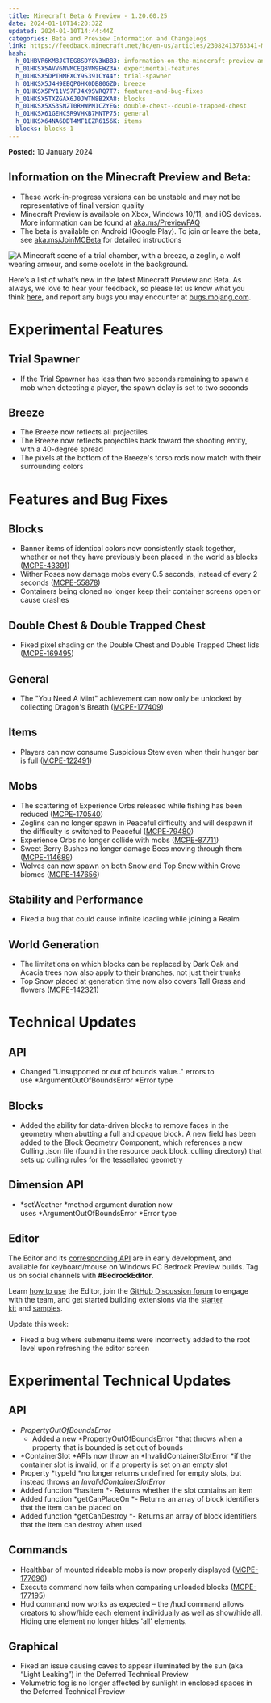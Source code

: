 ```yaml
---
title: Minecraft Beta & Preview - 1.20.60.25
date: 2024-01-10T14:20:32Z
updated: 2024-01-10T14:44:44Z
categories: Beta and Preview Information and Changelogs
link: https://feedback.minecraft.net/hc/en-us/articles/23082413763341-Minecraft-Beta-Preview-1-20-60-25
hash:
  h_01HBVR6KM8JCTEG8SDY8V3WBB3: information-on-the-minecraft-preview-and-beta
  h_01HKSX5AVV6NVMCEQ8VM9EWZ3A: experimental-features
  h_01HKSX5DPTHMFXCY9S391CY44Y: trial-spawner
  h_01HKSX5J4H9EBQP0HK0DB80GZD: breeze
  h_01HKSX5PY11VS7FJ4X9SVRQ7T7: features-and-bug-fixes
  h_01HKSX5TXZGAX6J0JWTM8B2XA8: blocks
  h_01HKSX5XS3SN2T0RHWPM1CZYEG: double-chest--double-trapped-chest
  h_01HKSX61GEHCSR9VHKB7MNTP75: general
  h_01HKSX64NA6DDT4MF1EZR6156K: items
  blocks: blocks-1
---
```


**Posted:** 10 January 2024

## **Information on the Minecraft Preview and Beta:**

- These work-in-progress versions can be unstable and may not be representative of final version quality
- Minecraft Preview is available on Xbox, Windows 10/11, and iOS devices. More information can be found at [aka.ms/PreviewFAQ](https://aka.ms/PreviewFAQ)
- The beta is available on Android (Google Play). To join or leave the beta, see [aka.ms/JoinMCBeta](https://aka.ms/JoinMCBeta) for detailed instructions

![A Minecraft scene of a trial chamber, with a breeze, a zoglin, a wolf wearing armour, and some ocelots in the background.](https://feedback.minecraft.net/hc/article_attachments/23082748746637)

Here’s a list of what’s new in the latest Minecraft Preview and Beta. As always, we love to hear your feedback, so please let us know what you think [here](https://aka.ms/MinecraftArmadilloFeedback), and report any bugs you may encounter at [bugs.mojang.com](https://bugs.mojang.com/).

# **Experimental Features**

## **Trial Spawner**

- If the Trial Spawner has less than two seconds remaining to spawn a mob when detecting a player, the spawn delay is set to two seconds

## **Breeze**

- The Breeze now reflects all projectiles
- The Breeze now reflects projectiles back toward the shooting entity, with a 40-degree spread
- The pixels at the bottom of the Breeze's torso rods now match with their surrounding colors

# **Features and Bug Fixes**

## **Blocks**

- Banner items of identical colors now consistently stack together, whether or not they have previously been placed in the world as blocks ([MCPE-43391](https://bugs.mojang.com/browse/MCPE-43391))
- Wither Roses now damage mobs every 0.5 seconds, instead of every 2 seconds ([MCPE-55878](https://bugs.mojang.com/browse/MCPE-55878)) 
- Containers being cloned no longer keep their container screens open or cause crashes

## **Double Chest & Double Trapped Chest**

- Fixed pixel shading on the Double Chest and Double Trapped Chest lids ([MCPE-169495](https://bugs.mojang.com/browse/MCPE-169495)) 

## **General**

- The "You Need A Mint" achievement can now only be unlocked by collecting Dragon's Breath ([MCPE-177409](https://bugs.mojang.com/browse/MCPE-177409)) 

## **Items**

- Players can now consume Suspicious Stew even when their hunger bar is full ([MCPE-122491](https://bugs.mojang.com/browse/MCPE-122491)) 

## **Mobs**

- The scattering of Experience Orbs released while fishing has been reduced ([MCPE-170540](https://bugs.mojang.com/browse/MCPE-170540)) 
- Zoglins can no longer spawn in Peaceful difficulty and will despawn if the difficulty is switched to Peaceful ([MCPE-79480](https://bugs.mojang.com/browse/MCPE-79480))
- Experience Orbs no longer collide with mobs ([MCPE-87711](https://bugs.mojang.com/browse/MCPE-87711)) 
- Sweet Berry Bushes no longer damage Bees moving through them ([MCPE-114689](https://bugs.mojang.com/browse/MCPE-114689)) 
- Wolves can now spawn on both Snow and Top Snow within Grove biomes ([MCPE-147656](https://bugs.mojang.com/browse/MCPE-147656)) 

## **Stability and Performance**

- Fixed a bug that could cause infinite loading while joining a Realm

## **World Generation**

- The limitations on which blocks can be replaced by Dark Oak and Acacia trees now also apply to their branches, not just their trunks
- Top Snow placed at generation time now also covers Tall Grass and flowers ([MCPE-142321](https://bugs.mojang.com/browse/MCPE-142321))  

# **Technical Updates**

## **API**

- Changed "Unsupported or out of bounds value.." errors to use *ArgumentOutOfBoundsError *Error type 

## **Blocks**

- Added the ability for data-driven blocks to remove faces in the geometry when abutting a full and opaque block. A new field has been added to the Block Geometry Component, which references a new Culling .json file (found in the resource pack block_culling directory) that sets up culling rules for the tessellated geometry 

## **Dimension API**

- *setWeather *method argument duration now uses *ArgumentOutOfBoundsError *Error type

## **Editor**

The Editor and its [corresponding API](https://aka.ms/EditorAPI) are in early development, and available for keyboard/mouse on Windows PC Bedrock Preview builds. Tag us on social channels with **\#BedrockEditor**.

Learn [how to use](https://www.aka.ms/LearnEditor) the Editor, join the [GitHub Discussion forum](https://github.com/Mojang/minecraft-editor/discussions) to engage with the team, and get started building extensions via the [starter kit](https://github.com/Mojang/minecraft-editor-extension-starter-kit) and [samples](https://github.com/Mojang/minecraft-editor-extension-samples).

Update this week:

- Fixed a bug where submenu items were incorrectly added to the root level upon refreshing the editor screen

# **Experimental Technical Updates**

## **API**

- *PropertyOutOfBoundsError*
  - Added a new *PropertyOutOfBoundsError *that throws when a property that is bounded is set out of bounds
- *ContainerSlot *APIs now throw an *InvalidContainerSlotError *if the container slot is invalid, or if a property is set on an empty slot
- Property *typeId *no longer returns undefined for empty slots, but instead throws an *InvalidContainerSlotError*
- Added function *hasItem *- Returns whether the slot contains an item
- Added function *getCanPlaceOn *- Returns an array of block identifiers that the item can be placed on
- Added function *getCanDestroy *- Returns an array of block identifiers that the item can destroy when used

## **Commands**

- Healthbar of mounted rideable mobs is now properly displayed ([MCPE-177696](https://bugs.mojang.com/browse/MCPE-177696))
- Execute command now fails when comparing unloaded blocks ([MCPE-177195](https://bugs.mojang.com/browse/MCPE-177195))
- Hud command now works as expected – the /hud command allows creators to show/hide each element individually as well as show/hide all. Hiding one element no longer hides 'all' elements.

## **Graphical**

- Fixed an issue causing caves to appear illuminated by the sun (aka “Light Leaking”) in the Deferred Technical Preview
- Volumetric fog is no longer affected by sunlight in enclosed spaces in the Deferred Technical Preview
